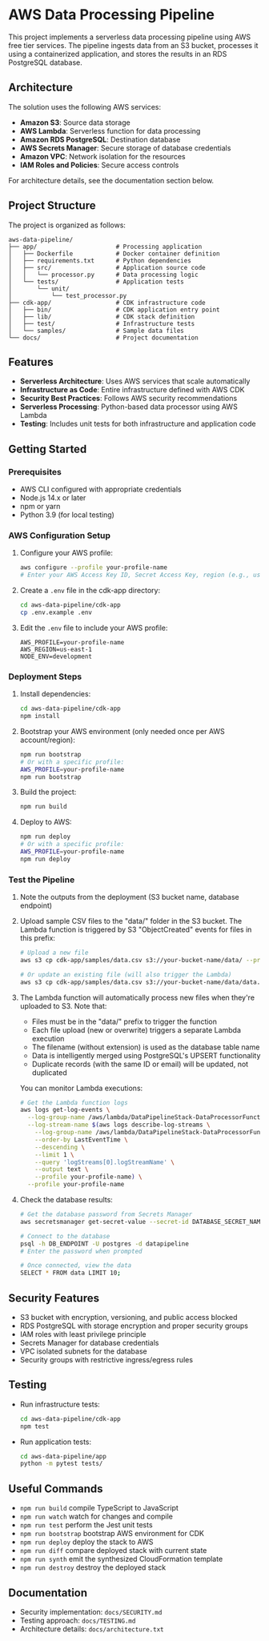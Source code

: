 # AWS Data Processing Pipeline

This project implements a serverless data processing pipeline using AWS free tier services. The pipeline ingests data from an S3 bucket, processes it using a containerized application, and stores the results in an RDS PostgreSQL database.

## Architecture

The solution uses the following AWS services:

- **Amazon S3**: Source data storage
- **AWS Lambda**: Serverless function for data processing
- **Amazon RDS PostgreSQL**: Destination database
- **AWS Secrets Manager**: Secure storage of database credentials
- **Amazon VPC**: Network isolation for the resources
- **IAM Roles and Policies**: Secure access controls

For architecture details, see the documentation section below.

## Project Structure

The project is organized as follows:

```
aws-data-pipeline/
├── app/                      # Processing application
│   ├── Dockerfile            # Docker container definition
│   ├── requirements.txt      # Python dependencies
│   ├── src/                  # Application source code
│   │   └── processor.py      # Data processing logic
│   └── tests/                # Application tests
│       └── unit/
│           └── test_processor.py
├── cdk-app/                  # CDK infrastructure code
│   ├── bin/                  # CDK application entry point
│   ├── lib/                  # CDK stack definition
│   ├── test/                 # Infrastructure tests
│   └── samples/              # Sample data files
└── docs/                     # Project documentation
```

## Features

- **Serverless Architecture**: Uses AWS services that scale automatically
- **Infrastructure as Code**: Entire infrastructure defined with AWS CDK
- **Security Best Practices**: Follows AWS security recommendations
- **Serverless Processing**: Python-based data processor using AWS Lambda
- **Testing**: Includes unit tests for both infrastructure and application code

## Getting Started

### Prerequisites

- AWS CLI configured with appropriate credentials
- Node.js 14.x or later
- npm or yarn
- Python 3.9 (for local testing)

### AWS Configuration Setup

1. Configure your AWS profile:
   ```bash
   aws configure --profile your-profile-name
   # Enter your AWS Access Key ID, Secret Access Key, region (e.g., us-east-1)
   ```

2. Create a `.env` file in the cdk-app directory:
   ```bash
   cd aws-data-pipeline/cdk-app
   cp .env.example .env
   ```

3. Edit the `.env` file to include your AWS profile:
   ```
   AWS_PROFILE=your-profile-name
   AWS_REGION=us-east-1
   NODE_ENV=development
   ```

### Deployment Steps

1. Install dependencies:
   ```bash
   cd aws-data-pipeline/cdk-app
   npm install
   ```

2. Bootstrap your AWS environment (only needed once per AWS account/region):
   ```bash
   npm run bootstrap
   # Or with a specific profile:
   AWS_PROFILE=your-profile-name
   npm run bootstrap
   ```

3. Build the project:
   ```bash
   npm run build
   ```

4. Deploy to AWS:
   ```bash
   npm run deploy
   # Or with a specific profile:
   AWS_PROFILE=your-profile-name
   npm run deploy
   ```

### Test the Pipeline

1. Note the outputs from the deployment (S3 bucket name, database endpoint)

2. Upload sample CSV files to the "data/" folder in the S3 bucket. The Lambda function is triggered by S3 "ObjectCreated" events for files in this prefix:
   ```bash
   # Upload a new file
   aws s3 cp cdk-app/samples/data.csv s3://your-bucket-name/data/ --profile your-profile-name
   
   # Or update an existing file (will also trigger the Lambda)
   aws s3 cp cdk-app/samples/data.csv s3://your-bucket-name/data/data.csv --profile your-profile-name
   ```

3. The Lambda function will automatically process new files when they're uploaded to S3. Note that:
   - Files must be in the "data/" prefix to trigger the function
   - Each file upload (new or overwrite) triggers a separate Lambda execution
   - The filename (without extension) is used as the database table name
   - Data is intelligently merged using PostgreSQL's UPSERT functionality
   - Duplicate records (with the same ID or email) will be updated, not duplicated

   You can monitor Lambda executions:
   ```bash
   # Get the Lambda function logs
   aws logs get-log-events \
     --log-group-name /aws/lambda/DataPipelineStack-DataProcessorFunction \
     --log-stream-name $(aws logs describe-log-streams \
       --log-group-name /aws/lambda/DataPipelineStack-DataProcessorFunction \
       --order-by LastEventTime \
       --descending \
       --limit 1 \
       --query 'logStreams[0].logStreamName' \
       --output text \
       --profile your-profile-name) \
     --profile your-profile-name
   ```

4. Check the database results:
   ```bash
   # Get the database password from Secrets Manager
   aws secretsmanager get-secret-value --secret-id DATABASE_SECRET_NAME --query SecretString --output text --profile your-profile-name
   
   # Connect to the database
   psql -h DB_ENDPOINT -U postgres -d datapipeline
   # Enter the password when prompted
   
   # Once connected, view the data
   SELECT * FROM data LIMIT 10;
   ```

## Security Features

- S3 bucket with encryption, versioning, and public access blocked
- RDS PostgreSQL with storage encryption and proper security groups
- IAM roles with least privilege principle
- Secrets Manager for database credentials
- VPC isolated subnets for the database
- Security groups with restrictive ingress/egress rules

## Testing

- Run infrastructure tests:
  ```bash
  cd aws-data-pipeline/cdk-app
  npm test
  ```
- Run application tests:
  ```bash
  cd aws-data-pipeline/app
  python -m pytest tests/
  ```

## Useful Commands

* `npm run build`     compile TypeScript to JavaScript
* `npm run watch`     watch for changes and compile
* `npm run test`      perform the Jest unit tests
* `npm run bootstrap` bootstrap AWS environment for CDK
* `npm run deploy`    deploy the stack to AWS
* `npm run diff`      compare deployed stack with current state
* `npm run synth`     emit the synthesized CloudFormation template
* `npm run destroy`   destroy the deployed stack

## Documentation

- Security implementation: `docs/SECURITY.md`
- Testing approach: `docs/TESTING.md`
- Architecture details: `docs/architecture.txt`
